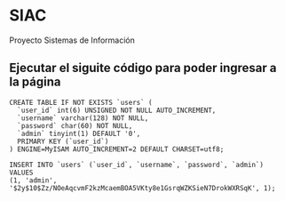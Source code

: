 # SIAC
Proyecto Sistemas de Información

## Ejecutar el siguite código para poder ingresar a la página
```
CREATE TABLE IF NOT EXISTS `users` (
  `user_id` int(6) UNSIGNED NOT NULL AUTO_INCREMENT,
  `username` varchar(128) NOT NULL,
  `password` char(60) NOT NULL,
  `admin` tinyint(1) DEFAULT '0',
  PRIMARY KEY (`user_id`)
) ENGINE=MyISAM AUTO_INCREMENT=2 DEFAULT CHARSET=utf8;

INSERT INTO `users` (`user_id`, `username`, `password`, `admin`) VALUES
(1, 'admin', '$2y$10$Zz/NOeAqcvmF2kzMcaemBOA5VKty8e1GsrqWZKSieN7DrokWXRSqK', 1);
```
